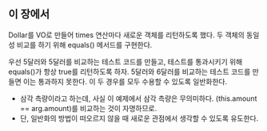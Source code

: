 ## 이 장에서
Dollar를 VO로 만들어 times 연산마다 새로운 객체를 리턴하도록 했다.
두 객체의 동일성 비교를 하기 위해 equals() 메서드를 구현한다.

우선 5달러와 5달러를 비교하는 테스트 코드를 만들고, 테스트를 통과시키기 위해 equals()가 항상 true를 리턴하도록 하자.
5달러와 6달러를 비교하는 테스트 코드를 만들면 이는 통과하지 못한다.
이 두 경우를 모두 수용할 수 있도록 일반화한다.

* 삼각 측량이라고 하는데, 사실 이 예제에서 삼각 측량은 무의미하다. (this.amount == arg.amount)를 비교하는 것이 자명하므로.
* 단, 일반화의 방법이 떠오르지 않을 때 새로운 관점에서 생각할 수 있도록 유도한다.